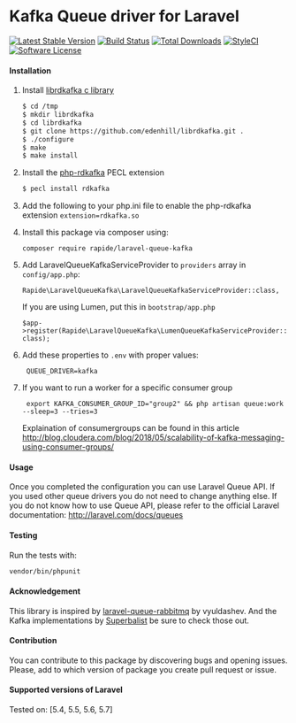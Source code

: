 Kafka Queue driver for Laravel
======================
[![Latest Stable Version](https://poser.pugx.org/rapide/laravel-queue-kafka/v/stable?format=flat-square)](https://packagist.org/packages/rapide/laravel-queue-kafka)
[![Build Status](https://travis-ci.org/rapideinternet/laravel-queue-kafka.svg?branch=master)](https://travis-ci.org/rapideinternet/laravel-queue-kafka)
[![Total Downloads](https://poser.pugx.org/rapide/laravel-queue-kafka/downloads?format=flat-square)](https://packagist.org/packages/rapide/laravel-queue-kafka)
[![StyleCI](https://styleci.io/repos/99249783/shield)](https://styleci.io/repos/99249783)
[![Software License](https://img.shields.io/badge/license-MIT-brightgreen.svg?style=flat-square)](LICENSE)

#### Installation

1. Install [librdkafka c library](https://github.com/edenhill/librdkafka)

    ```bash
    $ cd /tmp
    $ mkdir librdkafka
    $ cd librdkafka
    $ git clone https://github.com/edenhill/librdkafka.git .
    $ ./configure
    $ make
    $ make install
    ```
2. Install the [php-rdkafka](https://github.com/arnaud-lb/php-rdkafka) PECL extension

    ```bash
    $ pecl install rdkafka
    ```
    
3. Add the following to your php.ini file to enable the php-rdkafka extension
    `extension=rdkafka.so`
    
4. Install this package via composer using:

	`composer require rapide/laravel-queue-kafka`

5. Add LaravelQueueKafkaServiceProvider to `providers` array in `config/app.php`:

	`Rapide\LaravelQueueKafka\LaravelQueueKafkaServiceProvider::class,`
	
   If you are using Lumen, put this in `bootstrap/app.php`
    
    `$app->register(Rapide\LaravelQueueKafka\LumenQueueKafkaServiceProvider::class);`

6. Add these properties to `.env` with proper values:

		QUEUE_DRIVER=kafka

7. If you want to run a worker for a specific consumer group

        export KAFKA_CONSUMER_GROUP_ID="group2" && php artisan queue:work --sleep=3 --tries=3
    
    Explaination of consumergroups can be found in this article 
    http://blog.cloudera.com/blog/2018/05/scalability-of-kafka-messaging-using-consumer-groups/

#### Usage

Once you completed the configuration you can use Laravel Queue API. If you used other queue drivers you do not need to change anything else. If you do not know how to use Queue API, please refer to the official Laravel documentation: http://laravel.com/docs/queues

#### Testing

Run the tests with:

``` bash
vendor/bin/phpunit
```

#### Acknowledgement 

This library is inspired by [laravel-queue-rabbitmq](https://github.com/vyuldashev/laravel-queue-rabbitmq) by vyuldashev.
And the Kafka implementations by [Superbalist](https://github.com/Superbalist/php-pubsub-kafka) be sure to check those out. 

#### Contribution

You can contribute to this package by discovering bugs and opening issues. Please, add to which version of package you create pull request or issue.

#### Supported versions of Laravel 

Tested on: [5.4, 5.5, 5.6, 5.7]
